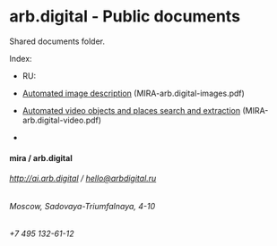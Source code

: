 # arb.digital - Public documents

Shared documents folder.

Index:
- RU:
 - [Automated image description](../RU/MIRA-arb.digital-images.pdf) (MIRA-arb.digital-images.pdf) 
 - [Automated video objects and places search and extraction](../RU/MIRA-arb.digital-video.pdf) (MIRA-arb.digital-video.pdf) 

-

#### __mira / arb.digital__
###### http://ai.arb.digital / hello@arbdigital.ru
###### Moscow, Sadovaya-Triumfalnaya, 4-10
###### +7 495 132-61-12
